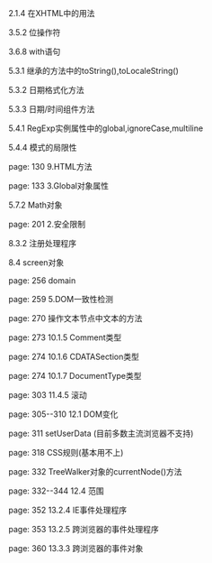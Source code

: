 2.1.4 在XHTML中的用法

3.5.2 位操作符

3.6.8 with语句

5.3.1 继承的方法中的toString(),toLocaleString()

5.3.2 日期格式化方法

5.3.3 日期/时间组件方法

5.4.1 RegExp实例属性中的global,ignoreCase,multiline

5.4.4 模式的局限性

page: 130   9.HTML方法

page: 133   3.Global对象属性

5.7.2 Math对象

page: 201 2.安全限制

8.3.2 注册处理程序

8.4 screen对象

page: 256 domain

page: 259 5.DOM一致性检测

page: 270 操作文本节点中文本的方法

page: 273 10.1.5 Comment类型

page: 274 10.1.6 CDATASection类型

page: 274 10.1.7 DocumentType类型

page: 303 11.4.5 滚动

page: 305--310 12.1 DOM变化

page: 311 setUserData (目前多数主流浏览器不支持)

page: 318 CSS规则(基本用不上)

page: 332 TreeWalker对象的currentNode()方法

page: 332--344 12.4 范围

page: 352 13.2.4 IE事件处理程序

page: 353 13.2.5 跨浏览器的事件处理程序

page: 360 13.3.3 跨浏览器的事件对象